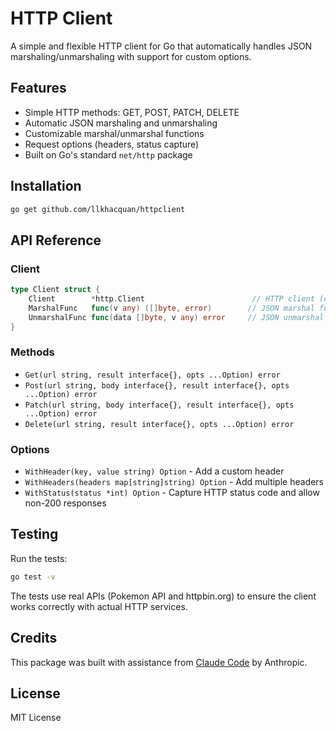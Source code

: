 # HTTP Client

A simple and flexible HTTP client for Go that automatically handles JSON marshaling/unmarshaling with support for custom options.

## Features

- Simple HTTP methods: GET, POST, PATCH, DELETE
- Automatic JSON marshaling and unmarshaling
- Customizable marshal/unmarshal functions
- Request options (headers, status capture)
- Built on Go's standard `net/http` package

## Installation

```bash
go get github.com/llkhacquan/httpclient
```

## API Reference

### Client

```go
type Client struct {
    Client        *http.Client                        // HTTP client (defaults to http.DefaultClient)
    MarshalFunc   func(v any) ([]byte, error)        // JSON marshal function (defaults to json.Marshal)
    UnmarshalFunc func(data []byte, v any) error     // JSON unmarshal function (defaults to json.Unmarshal)
}
```

### Methods

- `Get(url string, result interface{}, opts ...Option) error`
- `Post(url string, body interface{}, result interface{}, opts ...Option) error`
- `Patch(url string, body interface{}, result interface{}, opts ...Option) error`
- `Delete(url string, result interface{}, opts ...Option) error`

### Options

- `WithHeader(key, value string) Option` - Add a custom header
- `WithHeaders(headers map[string]string) Option` - Add multiple headers
- `WithStatus(status *int) Option` - Capture HTTP status code and allow non-200 responses

## Testing

Run the tests:

```bash
go test -v
```

The tests use real APIs (Pokemon API and httpbin.org) to ensure the client works correctly with actual HTTP services.

## Credits

This package was built with assistance from [Claude Code](https://claude.ai/code) by Anthropic.

## License

MIT License
